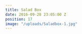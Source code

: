 ```yaml
---
title: Salad Box
date: 2016-09-28 23:05:00 Z
position: 17
image: "/uploads/Saladbox-1.jpg"
---
```


